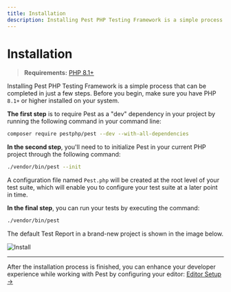 ```yaml
---
title: Installation
description: Installing Pest PHP Testing Framework is a simple process that can be completed in just a few steps.
---
```


# Installation

> **Requirements:** [PHP 8.1+](https://php.net/releases/)

Installing Pest PHP Testing Framework is a simple process that can be completed in just a few steps. Before you begin, make sure you have PHP `8.1+` or higher installed on your system.

**The first step** is to require Pest as a "dev" dependency in your project by running the following command in your command line:

```bash
composer require pestphp/pest --dev --with-all-dependencies
```

**In the second step**, you'll need to to initialize Pest in your current PHP project through the following command:

```bash
./vendor/bin/pest --init
```

A configuration file named `Pest.php` will be created at the root level of your test suite, which will enable you to configure your test suite at a later point in time.

**In the final step**, you can run your tests by executing the command:

```bash
./vendor/bin/pest
```

The default Test Report in a brand-new project is shown in the image below.

![Install](/assets/img/pestinstall.png)

---

After the installation process is finished, you can enhance your developer experience while working with Pest by configuring your editor: [Editor Setup →](/docs/editor-setup)
